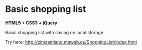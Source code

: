 # Basic shopping list

**HTML5 + CSS3 + jQuery**

Basic shopping list with saving on local storage

Try here: http://zimzamland.maweb.eu/ShoppingList/index.html
